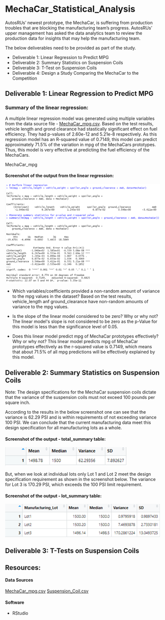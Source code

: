 # MechaCar_Statistical_Analysis
AutosRUs’ newest prototype, the MechaCar, is suffering from production troubles that are blocking the manufacturing team’s progress. AutosRUs’ upper management has asked the data analytics team to review the production data for insights that may help the manufacturing team.

The below deliverables need to be provided as part of the study.
- Deliverable 1: Linear Regression to Predict MPG
- Deliverable 2: Summary Statistics on Suspension Coils
- Deliverable 3: T-Test on Suspension Coils
- Deliverable 4: Design a Study Comparing the MechaCar to the Competition

## Deliverable 1: Linear Regression to Predict MPG

### Summary of the linear regression:
A multiple linear regression model was generated using multiple variables from the data source file - [MechaCar_mpg.csv](https://github.com/Bhargavi-ng/MechaCar_Statistical_Analysis/blob/main/R_Analysis/MechaCar_mpg.csv). Based on the test results, vehicle length and grond clearance had stastically significant effect on fuel efficiency. They had p-values of 2.60e-12 and 5.21e-8 respectively. As this regression model has an R-squared value of 0.7149, this model can predict approximately 71.5% of the variation in mpg of the MechaCars prototypes. Thus, this model is very effective at predicting the fuel efficiency of the MechaCars. 

MechaCar_mpg
#### Screenshot of the output from the linear regression:
![Deliverable 1 Output](https://github.com/Bhargavi-ng/MechaCar_Statistical_Analysis/blob/main/Images/Deliverable1_R_Output.PNG)

- Which variables/coefficients provided a non-random amount of variance to the mpg values in the dataset?
  Based on the test results, vehicle_length anf ground_clearance have non-random amounts of variance to the mpg values.

- Is the slope of the linear model considered to be zero? Why or why not?
  The linear model's slope is not considered to be zero as the p-Value for this model is less than the significance level of 0.05.
 
- Does this linear model predict mpg of MechaCar prototypes effectively? Why or why not?
  This linear model predicts mpg of MechaCar prototypes effectively as the r-squared value is 0.7149, which means that about 71.5% of all mpg predictions will be effectively explained by this model.
 
## Deliverable 2: Summary Statistics on Suspension Coils
Note: The design specifications for the MechaCar suspension coils dictate that the variance of the suspension coils must not exceed 100 pounds per square inch.

According to the results in the below screenshot one can see that the variance is 62.29 PSI and is within requirements of not exceeding variance 100 PSI. We can conclude that the current manufacturing data meet this design specification for all manufacturing lots as a whole.
#### Screenshot of the output - total_summary table:
![Deliverable 2 Output - total_summary table](https://github.com/Bhargavi-ng/MechaCar_Statistical_Analysis/blob/main/Images/Deliverable2_total_summary_Output.PNG)

But, when we look at individual lots only Lot 1 and Lot 2 meet the design specification requirement as shown in the screenshot below. The variance for Lot 3 is 170.29 PSI, which exceeds the 100 PSI limit requirement.
#### Screenshot of the output - lot_summary table:
![Deliverable 2 Output - lot_summary table](https://github.com/Bhargavi-ng/MechaCar_Statistical_Analysis/blob/main/Images/Deliverable2_lot_summary_Output.PNG)


## Deliverable 3: T-Tests on Suspension Coils


## Resources:
#### Data Sources
[MechaCar_mpg.csv](https://github.com/Bhargavi-ng/MechaCar_Statistical_Analysis/blob/main/R_Analysis/MechaCar_mpg.csv)
[Suspension_Coil.csv](https://github.com/Bhargavi-ng/MechaCar_Statistical_Analysis/blob/main/R_Analysis/Suspension_Coil.csv)

#### Software
- RStudio